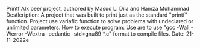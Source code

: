 Printf Alx peer project, authored by Masud L. Dila and Hamza Muhammad
Destlcription:
A project that was built to print just as the standard "printf" function. Project use variafic function to solve problems with undeclared or unlimited parameters.
How to execute program:
Use are to use "gcc -Wall -Werror -Wextra -pedantic -std=gnu89 *.c" format to compile files.
Date:
21-11-2022e
